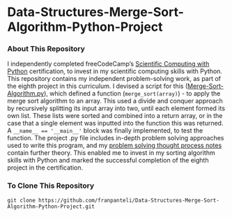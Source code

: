 # Data-Structures-Merge-Sort-Algorithm-Python-Project
### About This Repository
I independently completed freeCodeCamp’s [Scientific Computing with Python](https://www.freecodecamp.org/learn/scientific-computing-with-python/) certification, to invest in my scientific computing skills with Python. This repository contains my independent problem-solving work, as part of the eighth project in this curriculum. I devised a script for this ([Merge-Sort-Algorithm.py](https://github.com/franpanteli/Data-Structures-Merge-Sort-Algorithm-Python-Project/blob/main/Merge-Sort-Algorithm.py)), which defined a function (`merge_sort(array)`) - to apply the merge sort algorithm to an array. This used a divide and conquer approach by recursively splitting its input array into two, until each element formed its own list. These lists were sorted and combined into a return array, or in the case that a single element was inputted into the function this was returned. A `__name__ == '__main__'` block was finally implemented, to test the function. The project .py file includes in-depth problem solving approaches used to write this program, and my [problem solving thought process notes](https://github.com/franpanteli/Data-Structures-Merge-Sort-Algorithm-Python-Project/blob/main/Merge%20Sort%20Algorithm%20Problem%20Solving%20Thought%20Process%20Notes.txt) contain further theory. This enabled me to invest in my sorting algorithm skills with Python and marked the successful completion of the eighth project in the certification.

### To Clone This Repository
```
git clone https://github.com/franpanteli/Data-Structures-Merge-Sort-Algorithm-Python-Project.git
```
